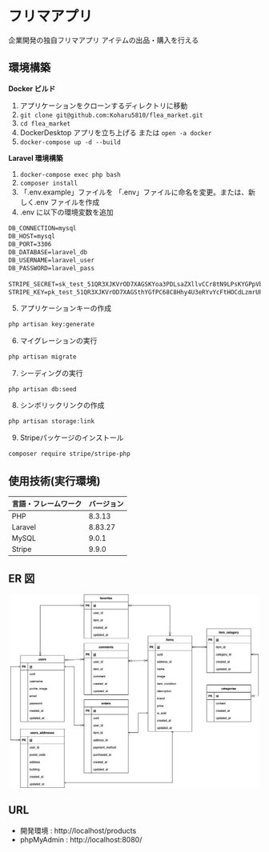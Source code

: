 # フリマアプリ

企業開発の独自フリマアプリ
アイテムの出品・購入を行える

## 環境構築

**Docker ビルド**

1. アプリケーションをクローンするディレクトリに移動
2. `git clone git@github.com:Koharu5810/flea_market.git`
3. `cd flea_market`
4. DockerDesktop アプリを立ち上げる または `open -a docker`
5. `docker-compose up -d --build`

**Laravel 環境構築**

1. `docker-compose exec php bash`
2. `composer install`
3. 「.env.example」ファイルを 「.env」ファイルに命名を変更。または、新しく.env ファイルを作成
4. .env に以下の環境変数を追加

```text
DB_CONNECTION=mysql
DB_HOST=mysql
DB_PORT=3306
DB_DATABASE=laravel_db
DB_USERNAME=laravel_user
DB_PASSWORD=laravel_pass

STRIPE_SECRET=sk_test_51QR3XJKVrOD7XAGSKYoa3PDLsaZXllvCCr8tN9LPsKYGPpVbaBM769bNNp91FiOHTKhMYHtiHKnuasa8OnhcOK3v00kiVkBdKr
STRIPE_KEY=pk_test_51QR3XJKVrOD7XAGSthYGfPC68C8Hhy4U3eRYvYcFtHOCdLzmrUPGwNdvBJxjNCbpjJ10GebaH1PMvbU3HsQfytxK00TWKXU5oG
```

5. アプリケーションキーの作成

```bash
php artisan key:generate
```

6. マイグレーションの実行

```bash
php artisan migrate
```

7. シーディングの実行

```bash
php artisan db:seed
```

8. シンボリックリンクの作成
``` bash
php artisan storage:link
```

9. Stripeパッケージのインストール
``` bash
composer require stripe/stripe-php
```

## 使用技術(実行環境)

| 言語・フレームワーク | バージョン |
| :------------------- | :--------- |
| PHP                  | 8.3.13     |
| Laravel              | 8.83.27    |
| MySQL                | 9.0.1      |
| Stripe               | 9.9.0      |

## ER 図

![alt](erd.png)

## URL

- 開発環境 : http://localhost/products
- phpMyAdmin : http://localhost:8080/
